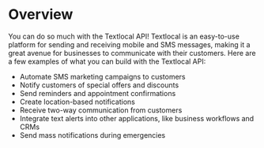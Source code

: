 # Overview

You can do so much with the Textlocal API! Textlocal is an easy-to-use platform
for sending and receiving mobile and SMS messages, making it a great avenue for
businesses to communicate with their customers. Here are a few examples of what
you can build with the Textlocal API:

- Automate SMS marketing campaigns to customers
- Notify customers of special offers and discounts
- Send reminders and appointment confirmations
- Create location-based notifications
- Receive two-way communication from customers
- Integrate text alerts into other applications, like business workflows and
  CRMs
- Send mass notifications during emergencies
